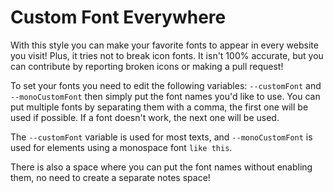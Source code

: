 # Custom Font Everywhere

With this style you can make your favorite fonts to appear in every website you visit! Plus, it tries not to break icon fonts. It isn't 100% accurate, but you can contribute by reporting broken icons or making a pull request!

To set your fonts you need to edit the following variables: `--customFont` and `--monoCustomFont` then simply put the font names you'd like to use. You can put multiple fonts by separating them with a comma, the first one will be used if possible. If a font doesn't work, the next one will be used.

The `--customFont` variable is used for most texts, and `--monoCustomFont` is used for elements using a monospace font `like this`.

There is also a space where you can put the font names without enabling them, no need to create a separate notes space!

